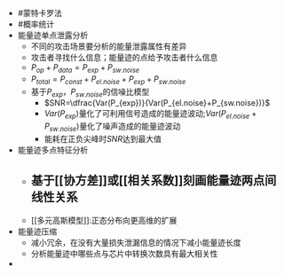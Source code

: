 - #蒙特卡罗法
- #概率统计
- 能量迹单点泄露分析
	- 不同的攻击场景要分析的能量泄露属性有差异
	- 攻击者寻找什么信息；能量迹的点给予攻击者什么信息
	- $P_{op}+P_{data}=P_{exp}+P_{sw.noise}$
	- $P_{total}=P_{const}+P_{el.noise}+P_{exp}+P_{sw.noise}$
	- 基于$P_{exp}，P_{sw.noise}$的信噪比模型
		- $SNR=\dfrac{Var(P_{exp})}{Var(P_{el.noise}+P_{sw.noise})}$
		- ${Var(P_{exp})}$量化了可利用信号造成的能量迹波动;$Var(P_{el.noise}+P_{sw.noise})$量化了噪声造成的能量迹波动
		- 能耗在正负尖峰时$SNR$达到最大值
- 能量迹多点特征分析
	- 基于[[协方差]]或[[相关系数]]刻画能量迹两点间线性关系
		-
	- [[多元高斯模型]]:正态分布向更高维的扩展
- 能量迹压缩
	- 减小冗余，在没有大量损失泄漏信息的情况下减小能量迹长度
	- 分析能量迹中哪些点与芯片中转换次数具有最大相关性
-